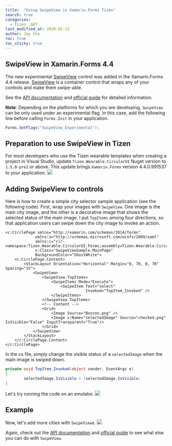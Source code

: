 ```yaml
---
title:  "Using SwipeView in Xamarin.Forms Tizen"
search: true
categories:
  - Tizen .NET
last_modified_at: 2020-02-12
author: Jay Cho
toc: true
toc_sticky: true
---
```


## SwipeView in Xamarin.Forms 4.4
The new experimental [SwipeView](https://docs.microsoft.com/en-us/dotnet/api/xamarin.forms.swipeview?view=xamarin-forms) control was added in the Xamarin.Forms 4.4 release. [SwipeView](https://docs.microsoft.com/en-us/dotnet/api/xamarin.forms.swipeview?view=xamarin-forms) is a container control that wraps any of your controls and make them swipe-able.

See the [API documentation](https://docs.microsoft.com/en-us/dotnet/api/xamarin.forms.swipeview?view=xamarin-forms) and [official guide](https://docs.microsoft.com/en-us/xamarin/xamarin-forms/user-interface/swipeview) for detailed information.

**Note**: Depending on the platforms for which you are developing, `SwipeView` can be only used under an experimental flag. In this case, add the following line before calling `Forms.Init` in your application.

```c#
Forms.SetFlags("SwipeView_Experimental");
```

## Preparation to use SwipeView in Tizen
For most developers who use the Tizen wearable templates when creating a project in Visual Studio, update `Tizen.Wearable.CircularUI` Nuget version to `1.5.0-pre2` or above. This update brings `Xamarin.Forms` version 4.4.0.991537 to your application.
![]({{site.url}}{{site.baseurl}}/assets/images/posts/using-swipeview/solutionexplorer.png)

## Adding SwipeView to controls
Here is how to create a simple city selector sample application (see the following code). First, wrap your images with `SwipeView`. One image is the main city image, and the other is a decorative image that shows the selected status of the main image. I put `TopItems` among four directions, so that application users can swipe down the city image to invoke an action.

```xaml
<c:CirclePage xmlns="http://xamarin.com/schemas/2014/forms"
             xmlns:x="http://schemas.microsoft.com/winfx/2009/xaml"
             xmlns:c="clr-namespace:Tizen.Wearable.CircularUI.Forms;assembly=Tizen.Wearable.CircularUI.Forms"
             x:Class="SwipeViewSample.MainPage"             
             BackgroundColor="GhostWhite">
	<c:CirclePage.Content>
	    <StackLayout Orientation="Horizontal" Margin="0, 70, 0, 70" Spacing="15">
	        <SwipeView>
	            <SwipeView.TopItems>
	                <SwipeItems Mode="Execute">
	                    <SwipeItem Text="select"
	                               Invoked="TopItem_Invoked" />
	                </SwipeItems>
	            </SwipeView.TopItems>
	            <!-- Content -->
	            <Grid>
	                <Image Source="Boston.png" />
	                <Image x:Name="selectedImage" Source="checked.png" IsVisible="False" InputTransparent="True"/>
	            </Grid>
	        </SwipeView>
	    </StackLayout>
	</c:CirclePage.Content>
</c:CirclePage>
```

In the cs file, simply change the visible status of a `selectedImage` when the main image is swiped down.

```c#
private void TopItem_Invoked(object sender, EventArgs e)
{
        selectedImage.IsVisible = !selectedImage.IsVisible;
}
```

Let's try running the code on an emulator. 
![]({{site.url}}{{site.baseurl}}/assets/images/posts/using-swipeview/swipeview.gif)

## Example
Now, let's add more cities with `SwipeView`s.
![]({{site.url}}{{site.baseurl}}/assets/images/posts/using-swipeview/swipeviews.gif)

Again, check out the [API documentation](https://docs.microsoft.com/en-us/dotnet/api/xamarin.forms.swipeview?view=xamarin-forms) and [official guide](https://docs.microsoft.com/en-us/xamarin/xamarin-forms/user-interface/swipeview) to see what else you can do with `SwipeView`.
